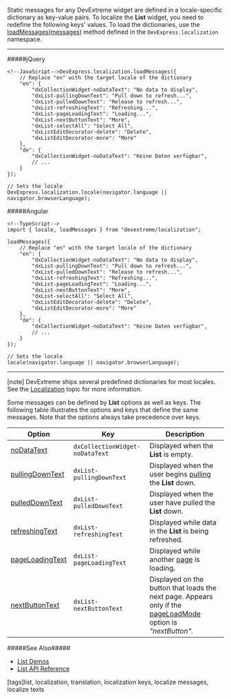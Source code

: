 Static messages for any DevExtreme widget are defined in a locale-specific dictionary as key-value pairs. To localize the **List** widget, you need to redefine the following keys' values. To load the dictionaries, use the [loadMessages(messages)](/api-reference/50%20Common/utils/localization/loadMessages(messages).md '/Documentation/ApiReference/Common/utils/localization/#loadMessagesmessages') method defined in the `DevExpress.localization` namespace.

---
#####jQuery

    <!--JavaScript-->DevExpress.localization.loadMessages({
        // Replace "en" with the target locale of the dictionary
        "en": {
            "dxCollectionWidget-noDataText": "No data to display",
            "dxList-pullingDownText": "Pull down to refresh...",
            "dxList-pulledDownText": "Release to refresh...",
            "dxList-refreshingText": "Refreshing...",
            "dxList-pageLoadingText": "Loading...",
            "dxList-nextButtonText": "More",
            "dxList-selectAll": "Select All",
            "dxListEditDecorator-delete": "Delete",
            "dxListEditDecorator-more": "More"
        },
        "de": {
            "dxCollectionWidget-noDataText": "Keine Daten verfügbar",
            // ...
        }
    });

    // Sets the locale
    DevExpress.localization.locale(navigator.language || navigator.browserLanguage);

#####Angular

    <!--TypeScript-->
    import { locale, loadMessages } from "devextreme/localization";

    loadMessages({
        // Replace "en" with the target locale of the dictionary
        "en": {
            "dxCollectionWidget-noDataText": "No data to display",
            "dxList-pullingDownText": "Pull down to refresh...",
            "dxList-pulledDownText": "Release to refresh...",
            "dxList-refreshingText": "Refreshing...",
            "dxList-pageLoadingText": "Loading...",
            "dxList-nextButtonText": "More",
            "dxList-selectAll": "Select All",
            "dxListEditDecorator-delete": "Delete",
            "dxListEditDecorator-more": "More"
        },
        "de": {
            "dxCollectionWidget-noDataText": "Keine Daten verfügbar",
            // ...
        }
    });

    // Sets the locale
    locale(navigator.language || navigator.browserLanguage);

---

[note] DevExtreme ships several predefined dictionaries for most locales. See the [Localization](/concepts/Common/33%20Localization '/Documentation/Guide/Common/Localization/') topic for more information. 

Some messages can be defined by **List** options as well as keys. The following table illustrates the options and keys that define the same messages. Note that the options always take precedence over keys.

<div class="simple-table">
  <table>
    <thead>
    <tr>
      <th>Option</th>
      <th>Key</th>
      <th>Description</th>
    </tr>
    </thead>
    <tbody>
    <tr>
      <td><a href="/Documentation/ApiReference/UI_Widgets/dxList/Configuration/#noDataText">noDataText</a></td>
      <td><code>dxCollectionWidget-noDataText</code></td>
      <td>Displayed when the <b>List</b> is empty.</td>
    </tr>
    <tr>
      <td><a href="/Documentation/ApiReference/UI_Widgets/dxList/Configuration/#pullingDownText">pullingDownText</a></td>
      <td><code>dxList-pullingDownText</code></td>
      <td>Displayed when the user begins <a href="/Documentation/Guide/Widgets/List/End-User_Interaction/Touch-Screen_Gestures/">pulling</a> the <b>List</b> down.</td>
    </tr>
    <tr>
      <td><a href="/Documentation/ApiReference/UI_Widgets/dxList/Configuration/#pulledDownText">pulledDownText</a></td>
      <td><code>dxList-pulledDownText</code></td>
      <td>Displayed when the user have pulled the <b>List</b> down.</td>
    </tr>
    <tr>
      <td><a href="/Documentation/ApiReference/UI_Widgets/dxList/Configuration/#refreshingText">refreshingText</a></td>
      <td><code>dxList-refreshingText</code></td>
      <td>Displayed while data in the <b>List</b> is being refreshed.</td>
    </tr>
    <tr>
      <td><a href="/Documentation/ApiReference/UI_Widgets/dxList/Configuration/#pageLoadingText">pageLoadingText</a></td>
      <td><code>dxList-pageLoadingText</code></td>
      <td>Displayed while another <a href="/Documentation/Guide/Widgets/List/Paging/">page</a> is loading.</td>
    </tr>
    <tr>
      <td><a href="/Documentation/ApiReference/UI_Widgets/dxList/Configuration/#nextButtonText">nextButtonText</a></td>
      <td><code>dxList-nextButtonText</code></td>
      <td>Displayed on the button that loads the next page. Appears only if the <a href="/Documentation/ApiReference/UI_Widgets/dxList/Configuration/#pageLoadMode">pageLoadMode</a> option is <i>"nextButton"</i>.</td>
    </tr>
    </tbody>
  </table>
</div>

#####See Also#####
- [List Demos](https://js.devexpress.com/Demos/WidgetsGallery/Demo/List/ListEditingAndAPI)
- [List API Reference](/api-reference/10%20UI%20Widgets/dxList '/Documentation/ApiReference/UI_Widgets/dxList/')

[tags]list, localization, translation, localization keys, localize messages, localize texts

